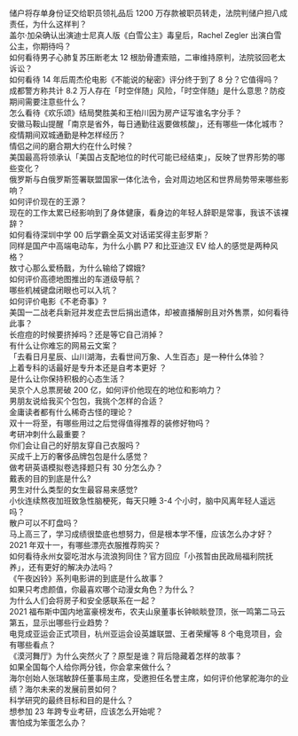 储户将存单身份证交给职员领礼品后 1200 万存款被职员转走，法院判储户担八成责任，为什么这样判？  
盖尔·加朵确认出演迪士尼真人版《白雪公主》毒皇后，Rachel Zegler 出演白雪公主，你期待吗？  
如何看待男子心肺复苏压断老太 12 根肋骨遭索赔，二审维持原判，法院驳回老太诉讼？  
如何看待 14 年后周杰伦电影《不能说的秘密》评分终于到了 8 分？它值得吗？  
成都警方称共计 8.2 万人存在「时空伴随」风险，「时空伴随」是什么意思？防疫期间需要注意些什么？  
怎么看待《欢乐颂》结局樊胜美和王柏川因为房产证写谁名字分手？  
安徽马鞍山提醒「南京是省外，每日通勤往返要做核酸」，还有哪些一体化城市？疫情期间双城通勤是种怎样经历？  
情侣之间的磨合期大约在什么时候？  
美国最高将领承认「美国占支配地位的时代可能已经结束」，反映了世界形势的哪些变化？  
俄罗斯与白俄罗斯签署联盟国家一体化法令，会对周边地区和世界局势带来哪些影响？  
如何评价现在的王源？  
现在的工作太累已经影响到了身体健康，看身边的年轻人辞职是常事，我该不该裸辞？  
如何看待深圳中学 00 后学霸全英文对话诺奖得主彭罗斯？  
同样是国产中高端电动车，为什么小鹏 P7 和比亚迪汉 EV 给人的感觉是两种风格？  
敖寸心那么爱杨戬，为什么输给了嫦娥?  
如何评价高德地图推出的车道级导航？  
哪些机械键盘闭眼也可以入坑？  
如何评价电影《不老奇事》?  
美国一二战老兵新冠并发症去世后捐出遗体，却被直播解剖且对外售票，如何看待此事？  
长痘痘的时候要挤掉吗？还是等它自己消掉？  
有什么让你难忘的网易云文案？  
「去看日月星辰、山川湖海，去看世间万象、人生百态」是一种什么体验？  
上着专科的话最好是专升本还是自考本更好 ？  
是什么让你保持积极的心态生活？  
吴京个人总票房破 200 亿，如何评价他现在的地位和影响力？  
男朋友说给我买个包包，我挑个怎样的合适？  
金庸读者都有什么稀奇古怪的理论？  
双十一将至，有哪些用过之后觉得值得推荐的装修好物吗？  
考研冲刺什么最重要？  
你们会让自己的好朋友穿自己衣服吗？  
买成千上万的奢侈品牌包包是什么感觉？  
做考研英语模拟卷选择题只有 30 分怎么办？  
戴表的目的到底是什么?  
男生对什么类型的女生最容易来感觉?  
小伙连续熬夜加班致急性脑梗死，每天只睡 3-4 个小时，脑中风离年轻人遥远吗？  
散户可以不盯盘吗？  
马上高三了，学习成绩很垫底也想努力，但是根本学不懂，应该怎么办才好？  
2021 年双十一，有哪些漂亮衣服推荐购买？  
如何看待永州女婴吃泔水与流浪狗同住？官方回应「小孩暂由民政局福利院抚养」，还有更好的解决办法吗？  
《午夜凶铃》系列电影讲的到底是什么故事？  
如果只考虑颜值，你最喜欢哪个动漫女角色？为什么？  
为什么人们会将房子和安全感联系在一起？  
2021 福布斯中国内地富豪榜发布，农夫山泉董事长钟睒睒登顶，张一鸣第二马云第五，显示出哪些行业趋势？  
电竞成亚运会正式项目，杭州亚运会设英雄联盟、王者荣耀等 8 个电竞项目，会有哪些看点？  
《漠河舞厅》为什么突然火了？原型是谁？背后隐藏着怎样的故事？  
如果全国每个人给你两分钱，你会拿来做什么？  
海尔创始人张瑞敏辞任董事局主席，受邀担任名誉主席，如何评价他掌舵海尔的业绩？海尔未来的发展前景如何？  
科学研究的最终目标和目的是什么？  
想参加 23 年跨专业考研，应该怎么开始呢？  
害怕成为笨蛋怎么办？  
